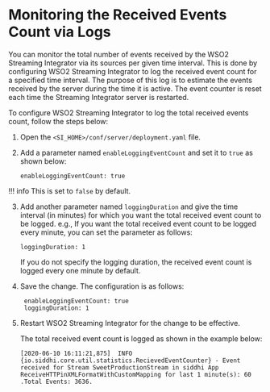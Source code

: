 # Monitoring the Received Events Count via Logs

You can monitor the total number of events received by the WSO2 Streaming Integrator via its sources per given time interval. This is done by configuring WSO2 Streaming Integrator to log the received event count for a specified time interval. The purpose of this log is to estimate the events received by the server during the time it is active. The event counter is reset each time the Streaming Integrator server is restarted.

To configure WSO2 Streaming Integrator to log the total received events count, follow the steps below:

1. Open the `<SI_HOME>/conf/server/deployment.yaml` file.

2. Add a parameter named `enableLoggingEventCount` and set it to `true` as shown below:

    `enableLoggingEventCount: true`
    
!!! info
        This is set to `false` by default.
        
3. Add another parameter named `loggingDuration` and give the time interval (in minutes) for which you want the total received event count to be logged. e.g., If you want the total received event count to be logged every minute, you can set the parameter as follows:

    `loggingDuration: 1`
    
    If you do not specify the logging duration, the received event count is logged every one minute by default.
    
4. Save the change. The configuration is as follows:

    ```
     enableLoggingEventCount: true
     loggingDuration: 1
    ```
   
5. Restart WSO2 Streaming Integrator for the change to be effective.

    The total received event count is logged as shown in the example below:
    
    ```text
    [2020-06-10 16:11:21,875]  INFO {io.siddhi.core.util.statistics.RecievedEventCounter} - Event received for Stream SweetProductionStream in siddhi App ReceiveHTTPinXMLFormatWithCustomMapping for last 1 minute(s): 60 .Total Events: 3636.
    ```

